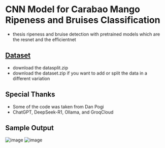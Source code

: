 # CNN Model for Carabao Mango Ripeness and Bruises Classification
- thesis ripeness and bruise detection with pretrained models which are the resnet and the efficientnet
## [Dataset](https://drive.google.com/drive/folders/14JSjbf3YsboF3LuzFwkfjViGJpL8cGGz)
- download the datasplit.zip
- download the dataset.zip if you want to add or split the data in a different variation

## Special Thanks

 - Some of the code was taken from Dan Pogi
 - ChatGPT, DeepSeek-R1, Ollama, and GroqCloud
 
## Sample Output
![image](https://github.com/user-attachments/assets/9c4ba638-517e-4460-9e90-4443ee4b765e)
![image](https://github.com/user-attachments/assets/04c6c2bc-92a8-4091-8a16-d52ba7d517a7)
